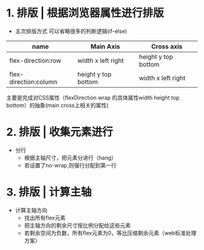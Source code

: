 
# 1. 排版 | 根据浏览器属性进行排版

- 主次排版方式 可以省略很多的判断逻辑(if-else)

|name| Main Axis | Cross axis|
|----| --------- | ----------|
|flex-direction:row | width x left right| height y top bottom|
| flex-direction:column | height y top bottom |width x left right|

主要是完成对CSS属性（flexDirection wrap 的具体属性width height top bottom）的抽象(main cross上相关的属性)

# 2. 排版 | 收集元素进行

- 分行
  - 根据主轴尺寸，把元素分进行（hang）
  - 若设置了no-wrap,则强行分配到第一行

# 3. 排版 | 计算主轴

- 计算主轴方向
  - 找出所有flex元素
  - 把主轴方向的剩余尺寸按比例分配给这些元素
  - 若剩余空间为负数，所有flex元素为0，等比压缩剩余元素（web标准处理方案）
